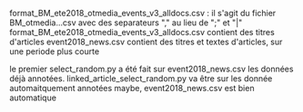 format_BM_ete2018_otmedia_events_v3_alldocs.csv :
il s'agit du fichier BM_otmedia...csv avec des separateurs ","  au lieu de ";" et "|"
format_BM_ete2018_otmedia_events_v3_alldocs.csv contient des titres d'articles
event2018_news.csv contient des titres et textes d'articles, sur une periode plus courte

le premier select_random.py a été fait sur event2018_news.csv les données déjà annotées. linked_article_select_random.py va être sur les donnée automaitquement annotées
maybe, event2018_news.csv est bien automatique